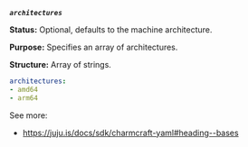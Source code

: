 ***`architectures`***

**Status:** Optional, defaults to the machine architecture.

**Purpose:** Specifies an array of architectures.

**Structure:** Array of strings.

```yaml
architectures:
- amd64
- arm64
```

See more:
- https://juju.is/docs/sdk/charmcraft-yaml#heading--bases
